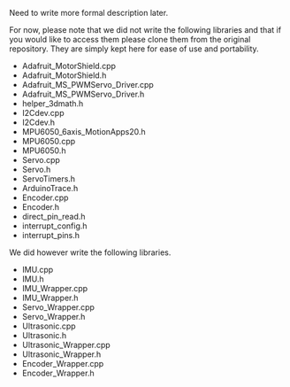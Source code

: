Need to write more formal description later.

For now, please note that we did not write the following libraries and that if you would like to access them please clone them from the original repository. They are simply kept here for ease of use and portability.

 - Adafruit_MotorShield.cpp
 - Adafruit_MotorShield.h
 - Adafruit_MS_PWMServo_Driver.cpp
 - Adafruit_MS_PWMServo_Driver.h
 - helper_3dmath.h
 - I2Cdev.cpp
 - I2Cdev.h
 - MPU6050_6axis_MotionApps20.h
 - MPU6050.cpp
 - MPU6050.h
 - Servo.cpp
 - Servo.h
 - ServoTimers.h
 - ArduinoTrace.h
 - Encoder.cpp
 - Encoder.h
 - direct_pin_read.h
 - interrupt_config.h
 - interrupt_pins.h

 We did however write the following libraries.
 - IMU.cpp
 - IMU.h
 - IMU_Wrapper.cpp
 - IMU_Wrapper.h
 - Servo_Wrapper.cpp
 - Servo_Wrapper.h
 - Ultrasonic.cpp
 - Ultrasonic.h
 - Ultrasonic_Wrapper.cpp
 - Ultrasonic_Wrapper.h
 - Encoder_Wrapper.cpp
 - Encoder_Wrapper.h